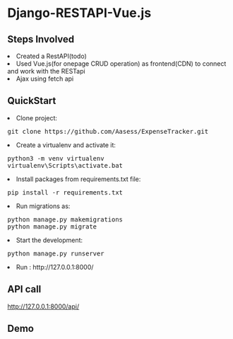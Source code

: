 # Django-RESTAPI-Vue.js

## Steps Involved
<li>Created a RestAPI(todo)</li>
<li>Used Vue.js(for onepage CRUD operation) as frontend(CDN) to connect and work with the RESTapi</li>
<li>Ajax using fetch api</li>

## QuickStart
<li>Clone project:
<pre>git clone https://github.com/Aasess/ExpenseTracker.git</pre>
</li>
<li>Create a virtualenv and activate it:
<pre>python3 -m venv virtualenv
virtualenv\Scripts\activate.bat</pre>
</li>
<li>Install packages from requirements.txt file:
<pre>pip install -r requirements.txt</pre>
</li>
<li>Run migrations as:
<pre>python manage.py makemigrations
python manage.py migrate</pre>
</li>
<li>Start the development:
<pre>python manage.py runserver</pre>
</li>
<li>Run : http://127.0.0.1:8000/</li>

## API call
http://127.0.0.1:8000/api/

## Demo
